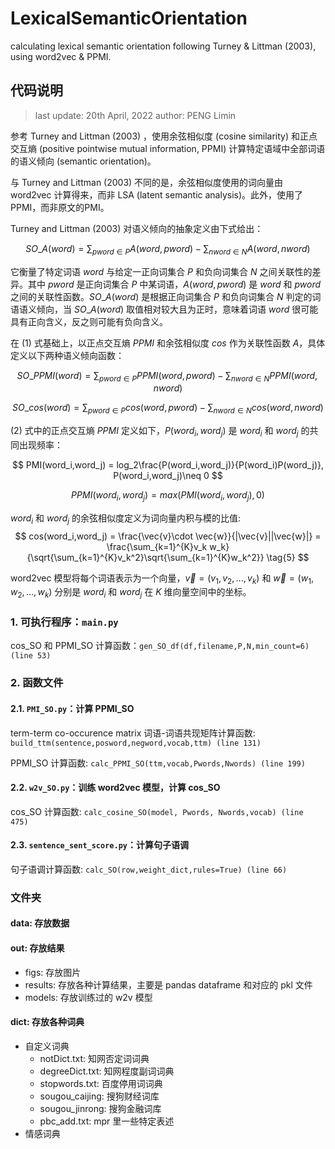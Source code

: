 # LexicalSemanticOrientation
calculating lexical semantic orientation following Turney &amp; Littman (2003), using word2vec &amp; PPMI.

## 代码说明
> last update: 20th April, 2022
> author: PENG Limin

参考 Turney and Littman (2003) ，使用余弦相似度 (cosine similarity) 和正点交互熵 (positive pointwise mutual information, PPMI) 计算特定语域中全部词语的语义倾向 (semantic orientation)。

与 Turney and Littman (2003) 不同的是，余弦相似度使用的词向量由 word2vec 计算得来，而非 LSA (latent semantic analysis)。此外，使用了 PPMI，而非原文的PMI。

 Turney and Littman (2003) 对语义倾向的抽象定义由下式给出：

$$
SO\_A (word) = \sum_{pword\in P}A(word,pword)-\sum_{nword\in N}A(word,nword) \tag{1}
$$

它衡量了特定词语 $word$ 与给定一正向词集合 $P$ 和负向词集合 $N$ 之间关联性的差异。其中 $pword$ 是正向词集合 $P$ 中某词语，$A(word,pword)$ 是 $word$ 和 $pword$ 之间的关联性函数。$SO\_A (word)$ 是根据正向词集合 $P$ 和负向词集合 $N$ 判定的词语语义倾向，当 $SO\_A (word)$ 取值相对较大且为正时，意味着词语 $word$ 很可能具有正向含义，反之则可能有负向含义。

在 $(1)$ 式基础上，以正点交互熵 $PPMI$ 和余弦相似度 $cos$ 作为关联性函数 $A$，具体定义以下两种语义倾向函数：

$$
SO\_PPMI (word) = \sum_{pword\in P}PPMI(word,pword)-\sum_{nword\in N}PPMI(word,nword) \tag{2}
$$

$$
SO\_cos (word) = \sum_{pword\in P}cos(word,pword)-\sum_{nword\in N}cos(word,nword) \tag{3}
$$

$(2)$ 式中的正点交互熵 $PPMI$ 定义如下，$P(word_i,word_j)$ 是 $word_i$ 和 $word_j$ 的共同出现频率：

$$
PMI(word_i,word_j) = log_2\frac{P(word_i,word_j)}{P(word_i)P(word_j)}, P(word_i,word_j)\neq 0 
$$

$$
PPMI(word_i,word_j) = max(PMI(word_i,word_j),0) \tag{4}
$$

$word_i$ 和 $word_j$ 的余弦相似度定义为词向量内积与模的比值:
$$
cos(word_i,word_j) = \frac{\vec{v}\cdot \vec{w}}{|\vec{v}||\vec{w}|} = \frac{\sum_{k=1}^{K}v_k w_k}{\sqrt{\sum_{k=1}^{K}v_k^2}\sqrt{\sum_{k=1}^{K}w_k^2}} \tag{5}
$$

word2vec 模型将每个词语表示为一个向量，$\vec{v}=(v_1,v_2,...,v_k)$ 和 $\vec{w}=(w_1,w_2,...,w_k)$ 分别是 $word_i$ 和 $word_j$ 在 $K$ 维向量空间中的坐标。

### 1. 可执行程序：`main.py`

cos_SO 和 PPMI_SO 计算函数：`gen_SO_df(df,filename,P,N,min_count=6) (line 53)`

### 2. 函数文件

#### 2.1. `PMI_SO.py`：计算 PPMI_SO

term-term co-occurence matrix 词语-词语共现矩阵计算函数: `build_ttm(sentence,posword,negword,vocab,ttm) (line 131)`

PPMI_SO 计算函数: `calc_PPMI_SO(ttm,vocab,Pwords,Nwords) (line 199)`

#### 2.2. `w2v_SO.py`：训练 word2vec 模型，计算 cos_SO

cos_SO 计算函数: `calc_cosine_SO(model, Pwords, Nwords,vocab) (line 475)`

#### 2.3. `sentence_sent_score.py`：计算句子语调

句子语调计算函数: `calc_SO(row,weight_dict,rules=True) (line 66)`

### 文件夹

#### data: 存放数据

#### out: 存放结果
- figs: 存放图片
- results: 存放各种计算结果，主要是 pandas dataframe 和对应的 pkl 文件
- models: 存放训练过的 w2v 模型

#### dict: 存放各种词典
- 自定义词典
  - notDict.txt: 知网否定词词典
  - degreeDict.txt: 知网程度副词词典
  - stopwords.txt: 百度停用词词典
  - sougou_caijing: 搜狗财经词库
  - sougou_jinrong: 搜狗金融词库
  - pbc_add.txt: mpr 里一些特定表述
- 情感词典
